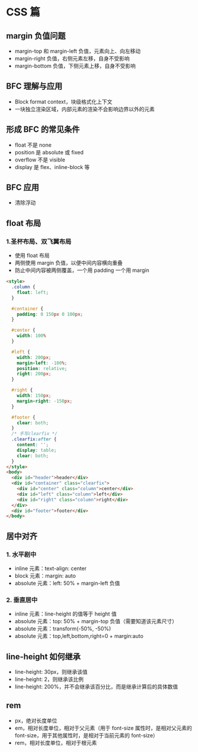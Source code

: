 # CSS 篇

## margin 负值问题
* margin-top 和 margin-left 负值，元素向上、向左移动
* margin-right 负值，右侧元素左移，自身不受影响
* margin-bottom 负值，下侧元素上移，自身不受影响

## BFC 理解与应用
* Block format context，块级格式化上下文
* 一块独立渲染区域，内部元素的渲染不会影响边界以外的元素

## 形成 BFC 的常见条件
* float 不是 none
* position 是 absolute 或 fixed
* overflow 不是 visible
* display 是 flex、inline-block 等

## BFC 应用
* 清除浮动

## float 布局
### 1.圣杯布局、双飞翼布局
* 使用 float 布局
* 两侧使用 margin 负值，以便中间内容横向重叠
* 防止中间内容被两侧覆盖，一个用 padding 一个用 margin
```html
<style>
  .column {
    float: left;
  }

  #container {
    padding: 0 150px 0 100px;
  }

  #center {
    width: 100%
  }

  #left {
    width: 200px;
    margin-left: -100%;
    position: relative;
    right: 200px;
  }

  #right {
    width: 150px;
    margin-right: -150px;
  }

  #footer {
    clear: both;
  }
  /* 手写clearfix */
  .clearfix:after {
    content: '';
    display: table;
    clear: both;
  }
</style>
<body>
  <div id="header">header</div>
  <div id="container" class="clearfix">
    <div id="center" class="column">center</div>
    <div id="left" class="column">left</div>
    <div id="right" class="column">right</div>
  </div>
  <div id="footer">footer</div>
</body>
```

## 居中对齐
### 1. 水平剧中
* inline 元素：text-align: center
* block 元素：margin: auto
* absolute 元素：left: 50% + margin-left 负值
### 2. 垂直居中
* inline 元素：line-height 的值等于 height 值
* absolute 元素：top: 50% + margin-top 负值（需要知道该元素尺寸）
* absolute 元素：transform(-50%, -50%)
* absolute 元素：top,left,bottom,right=0 + margin:auto

## line-height 如何继承
* line-height: 30px，则继承该值
* line-height: 2，则继承该比例
* line-height: 200%，并不会继承该百分比，而是继承计算后的具体数值

## rem
* px，绝对长度单位
* em，相对长度单位，相对于父元素（用于 font-size 属性时，是相对父元素的 font-size，用于其他属性时，是相对于当前元素的 font-size）
* rem，相对长度单位，相对于根元素